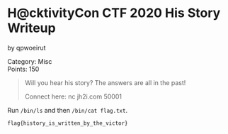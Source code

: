 # H@cktivityCon CTF 2020 His Story Writeup
by qpwoeirut

Category: Misc<br>
Points: 150<br>

> Will you hear his story? The answers are all in the past!
>
> Connect here:
> nc jh2i.com 50001

Run `/bin/ls` and then `/bin/cat flag.txt`.

`flag{history_is_written_by_the_victor}`
